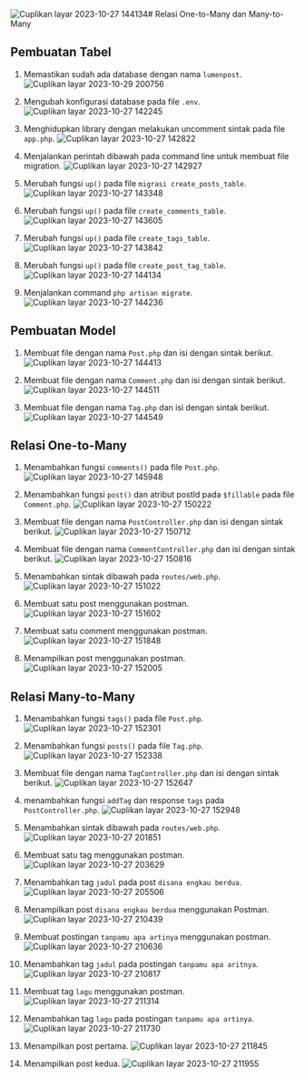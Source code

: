 ![Cuplikan layar 2023-10-27 144134](https://github.com/alfiyantogw/Prak-Pemin/assets/99490388/e73b928a-63eb-484a-a842-72a51ee0a22f)# Relasi One-to-Many dan Many-to-Many
## Pembuatan Tabel
1. Memastikan sudah ada database dengan nama `lumenpost`.
![Cuplikan layar 2023-10-29 200756](https://github.com/alfiyantogw/Prak-Pemin/assets/99490388/e5f7a995-16aa-468a-bb7e-fd0fd64c57f4)

2. Mengubah konfigurasi database pada file `.env`.
![Cuplikan layar 2023-10-27 142245](https://github.com/alfiyantogw/Prak-Pemin/assets/99490388/1ee99225-262d-4e97-a09d-8799e8f50c1a)

3. Menghidupkan library dengan melakukan uncomment sintak pada file `app.php`.
![Cuplikan layar 2023-10-27 142822](https://github.com/alfiyantogw/Prak-Pemin/assets/99490388/483eb417-b109-4cbf-ba25-0fcdbf445c5c)

4. Menjalankan perintah dibawah pada command line untuk membuat file migration.
![Cuplikan layar 2023-10-27 142927](https://github.com/alfiyantogw/Prak-Pemin/assets/99490388/9b0b95f0-3561-4910-9ffa-3256ae359b0d)

5. Merubah fungsi `up()` pada file `migrasi create_posts_table`.
![Cuplikan layar 2023-10-27 143348](https://github.com/alfiyantogw/Prak-Pemin/assets/99490388/6374939e-4e70-4847-bbec-bdf8c33d0bcb)

6. Merubah fungsi `up()` pada file `create_comments_table`.
![Cuplikan layar 2023-10-27 143605](https://github.com/alfiyantogw/Prak-Pemin/assets/99490388/bd902ac5-f3c5-4cf7-8199-8440a4648e03)

7. Merubah fungsi `up()` pada file `create_tags_table`.
![Cuplikan layar 2023-10-27 143842](https://github.com/alfiyantogw/Prak-Pemin/assets/99490388/5597f165-abeb-4e80-a237-8a8fe5533b7b)

8. Merubah fungsi `up()` pada file `create_post_tag_table`.
![Cuplikan layar 2023-10-27 144134](https://github.com/alfiyantogw/Prak-Pemin/assets/99490388/9c46ea06-da5e-4442-b757-20f729091c3e)

9. Menjalankan command `php artisan migrate`.
![Cuplikan layar 2023-10-27 144236](https://github.com/alfiyantogw/Prak-Pemin/assets/99490388/be4fde10-97a1-4180-9cce-777a0f43e199)

## Pembuatan Model
1. Membuat file dengan nama `Post.php` dan isi dengan sintak berikut.
![Cuplikan layar 2023-10-27 144413](https://github.com/alfiyantogw/Prak-Pemin/assets/99490388/9a1867bc-8b99-48cf-b76d-bbd6c103b4c9)

2. Membuat file dengan nama `Comment.php` dan isi dengan sintak berikut.
![Cuplikan layar 2023-10-27 144511](https://github.com/alfiyantogw/Prak-Pemin/assets/99490388/ed6289c7-4a65-4d7b-8079-ad5ead3cd684)

3. Membuat file dengan nama `Tag.php` dan isi dengan sintak berikut.
![Cuplikan layar 2023-10-27 144549](https://github.com/alfiyantogw/Prak-Pemin/assets/99490388/d1f486a5-6756-4734-8d3e-493a8a7a24e9)

## Relasi One-to-Many
1. Menambahkan fungsi `comments()` pada file `Post.php`.
![Cuplikan layar 2023-10-27 145948](https://github.com/alfiyantogw/Prak-Pemin/assets/99490388/52eb5e1b-d5dc-4202-8495-ab139fa0ca0a)

2. Menambahkan fungsi `post()` dan atribut postId pada `$fillable` pada file `Comment.php`.
![Cuplikan layar 2023-10-27 150222](https://github.com/alfiyantogw/Prak-Pemin/assets/99490388/a28b6dc5-c109-459f-883e-4b0dc8777422)

3. Membuat file dengan nama `PostController.php` dan isi dengan sintak berikut.
![Cuplikan layar 2023-10-27 150712](https://github.com/alfiyantogw/Prak-Pemin/assets/99490388/3a6b5b01-785a-4572-afb7-f96842dc9554)

4. Membuat file dengan nama `CommentController.php` dan isi dengan sintak berikut.
![Cuplikan layar 2023-10-27 150816](https://github.com/alfiyantogw/Prak-Pemin/assets/99490388/09547aaa-8196-4051-9a98-f6893d4e3edb)

5. Menambahkan sintak dibawah pada `routes/web.php`.
![Cuplikan layar 2023-10-27 151022](https://github.com/alfiyantogw/Prak-Pemin/assets/99490388/a3e11a89-8100-4b7a-b3db-5962b758110c)

6. Membuat satu post menggunakan postman.
![Cuplikan layar 2023-10-27 151602](https://github.com/alfiyantogw/Prak-Pemin/assets/99490388/f4714d75-42a0-47ac-abe9-0163accac410)

7. Membuat satu comment menggunakan postman.
![Cuplikan layar 2023-10-27 151848](https://github.com/alfiyantogw/Prak-Pemin/assets/99490388/49569d34-5915-4106-9179-1dd7fed3f2d4)

8. Menampilkan post menggunakan postman.
![Cuplikan layar 2023-10-27 152005](https://github.com/alfiyantogw/Prak-Pemin/assets/99490388/2341e35a-e7fb-435a-b0ce-b1a981346a29)

## Relasi Many-to-Many
1. Menambahkan fungsi `tags()` pada file `Post.php`.
![Cuplikan layar 2023-10-27 152301](https://github.com/alfiyantogw/Prak-Pemin/assets/99490388/56b9bd70-6709-42a1-9fc2-daaf4f45c530)

2. Menambahkan fungsi `posts()` pada file `Tag.php`.
![Cuplikan layar 2023-10-27 152338](https://github.com/alfiyantogw/Prak-Pemin/assets/99490388/aaae89b3-17a0-434c-9e94-22133d23b8ee)

3. Membuat file dengan nama `TagController.php` dan isi dengan sintak berikut.
![Cuplikan layar 2023-10-27 152647](https://github.com/alfiyantogw/Prak-Pemin/assets/99490388/5424eb63-8d82-4943-bee8-2ac43eca6572)

4. menambahkan fungsi `addTag` dan response `tags` pada `PostController.php`.
![Cuplikan layar 2023-10-27 152948](https://github.com/alfiyantogw/Prak-Pemin/assets/99490388/7013fa96-30d1-4952-9bd7-743376edd46d)

5. Menambahkan sintak dibawah pada `routes/web.php`.
![Cuplikan layar 2023-10-27 201851](https://github.com/alfiyantogw/Prak-Pemin/assets/99490388/846377b4-32a8-4080-93cd-a3bbafa02fd3)

6. Membuat satu tag menggunakan postman.
![Cuplikan layar 2023-10-27 203629](https://github.com/alfiyantogw/Prak-Pemin/assets/99490388/c7b5b277-bba3-4f42-ae85-13fc53fdcc44)

7. Menambahkan tag `jadul` pada post `disana engkau berdua`.
![Cuplikan layar 2023-10-27 205506](https://github.com/alfiyantogw/Prak-Pemin/assets/99490388/8358a4e2-3126-49b0-8cbc-4a8dea30873f)

8. Menampilkan post `disana engkau berdua` menggunakan Postman.
![Cuplikan layar 2023-10-27 210439](https://github.com/alfiyantogw/Prak-Pemin/assets/99490388/230dc134-cef5-40a4-b6a2-3e04fa4f01f4)

9. Membuat postingan `tanpamu apa artinya` menggunakan postman.
![Cuplikan layar 2023-10-27 210636](https://github.com/alfiyantogw/Prak-Pemin/assets/99490388/675b5dd1-3cd7-4efa-8822-e32a01758bdf)

10. Menambahkan tag `jadul` pada postingan `tanpamu apa aritnya`.
![Cuplikan layar 2023-10-27 210817](https://github.com/alfiyantogw/Prak-Pemin/assets/99490388/bdf89123-5361-42e9-86c0-cf96603b6514)

11. Membuat tag `lagu` menggunakan postman.
![Cuplikan layar 2023-10-27 211314](https://github.com/alfiyantogw/Prak-Pemin/assets/99490388/e79e7ba5-02bd-4e74-b280-171c8dd7e535)

12. Menambahkan tag `lagu` pada postingan `tanpamu apa artinya`.
![Cuplikan layar 2023-10-27 211730](https://github.com/alfiyantogw/Prak-Pemin/assets/99490388/2ce47ebc-e3ee-4884-889f-054c337482da)

13. Menampilkan post pertama.
![Cuplikan layar 2023-10-27 211845](https://github.com/alfiyantogw/Prak-Pemin/assets/99490388/37db7ffe-ceea-4c22-bd6a-271e3df1d6f5)

14. Menampilkan post kedua.
![Cuplikan layar 2023-10-27 211955](https://github.com/alfiyantogw/Prak-Pemin/assets/99490388/43eea3a3-96d8-4cc9-a73b-be877e745f0d)
